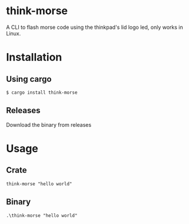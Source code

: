 # think-morse

A CLI to flash morse code using the thinkpad's lid logo led, only works in Linux.

# Installation

## Using cargo

```
$ cargo install think-morse
```

## Releases

Download the binary from releases

# Usage

## Crate
```
think-morse "hello world"
```
  

## Binary

```
.\think-morse "hello world"
```